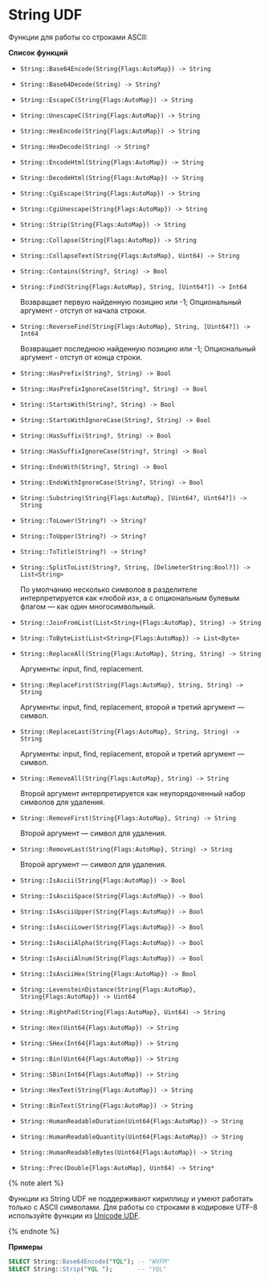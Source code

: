 # String UDF


Функции для работы со строками ASCII:


**Список функций**

* ```String::Base64Encode(String{Flags:AutoMap}) -> String```
* ```String::Base64Decode(String) -> String?```
* ```String::EscapeC(String{Flags:AutoMap}) -> String```
* ```String::UnescapeC(String{Flags:AutoMap}) -> String```
* ```String::HexEncode(String{Flags:AutoMap}) -> String```
* ```String::HexDecode(String) -> String?```
* ```String::EncodeHtml(String{Flags:AutoMap}) -> String```
* ```String::DecodeHtml(String{Flags:AutoMap}) -> String```
* ```String::CgiEscape(String{Flags:AutoMap}) -> String```
* ```String::CgiUnescape(String{Flags:AutoMap}) -> String```
* ```String::Strip(String{Flags:AutoMap}) -> String```
* ```String::Collapse(String{Flags:AutoMap}) -> String```
* ```String::CollapseText(String{Flags:AutoMap}, Uint64) -> String```
* ```String::Contains(String?, String) -> Bool```
* ```String::Find(String{Flags:AutoMap}, String, [Uint64?]) -> Int64```

   Возвращает первую найденную позицию или -1; Опциональный аргумент - отступ от начала строки.
* ```String::ReverseFind(String{Flags:AutoMap}, String, [Uint64?]) -> Int64```

   Возвращает последнюю найденную позицию или -1; Опциональный аргумент - отступ от конца строки.
* ```String::HasPrefix(String?, String) -> Bool```
* ```String::HasPrefixIgnoreCase(String?, String) -> Bool```
* ```String::StartsWith(String?, String) -> Bool```
* ```String::StartsWithIgnoreCase(String?, String) -> Bool```
* ```String::HasSuffix(String?, String) -> Bool```
* ```String::HasSuffixIgnoreCase(String?, String) -> Bool```
* ```String::EndsWith(String?, String) -> Bool```
* ```String::EndsWithIgnoreCase(String?, String) -> Bool```
* ```String::Substring(String{Flags:AutoMap}, [Uint64?, Uint64?]) -> String```
* ```String::ToLower(String?) -> String?```
* ```String::ToUpper(String?) -> String?```
* ```String::ToTitle(String?) -> String?```
* ```String::SplitToList(String?, String, [DelimeterString:Bool?]) -> List<String> ```

   По умолчанию несколько символов в разделителе интерпретируется как «любой из», а с опциональным булевым флагом — как один многосимвольный.
* ```String::JoinFromList(List<String>{Flags:AutoMap}, String) -> String```
* ```String::ToByteList(List<String>{Flags:AutoMap}) -> List<Byte>```
* ```String::ReplaceAll(String{Flags:AutoMap}, String, String) -> String ```

   Аргументы: input, find, replacement.
* ```String::ReplaceFirst(String{Flags:AutoMap}, String, String) -> String ```

   Аргументы: input, find, replacement, второй и третий аргумент — символ.
* ```String::ReplaceLast(String{Flags:AutoMap}, String, String) -> String ```

   Аргументы: input, find, replacement, второй и третий аргумент — символ.
* ```String::RemoveAll(String{Flags:AutoMap}, String) -> String```

   Второй аргумент интерпретируется как неупорядоченный набор символов для удаления.
* ```String::RemoveFirst(String{Flags:AutoMap}, String) -> String```

   Второй аргумент — символ для удаления.
* ```String::RemoveLast(String{Flags:AutoMap}, String) -> String ```

   Второй аргумент — символ для удаления.
* ```String::IsAscii(String{Flags:AutoMap}) -> Bool```
* ```String::IsAsciiSpace(String{Flags:AutoMap}) -> Bool```
* ```String::IsAsciiUpper(String{Flags:AutoMap}) -> Bool```
* ```String::IsAsciiLower(String{Flags:AutoMap}) -> Bool```
* ```String::IsAsciiAlpha(String{Flags:AutoMap}) -> Bool```
* ```String::IsAsciiAlnum(String{Flags:AutoMap}) -> Bool```
* ```String::IsAsciiHex(String{Flags:AutoMap}) -> Bool```
* ```String::LevensteinDistance(String{Flags:AutoMap}, String{Flags:AutoMap}) -> Uint64```
* ```String::RightPad(String{Flags:AutoMap}, Uint64) -> String```
* ```String::Hex(Uint64{Flags:AutoMap}) -> String```
* ```String::SHex(Int64{Flags:AutoMap}) -> String```
* ```String::Bin(Uint64{Flags:AutoMap}) -> String```
* ```String::SBin(Int64{Flags:AutoMap}) -> String```
* ```String::HexText(String{Flags:AutoMap}) -> String```
* ```String::BinText(String{Flags:AutoMap}) -> String```
* ```String::HumanReadableDuration(Uint64{Flags:AutoMap}) -> String```
* ```String::HumanReadableQuantity(Uint64{Flags:AutoMap}) -> String```
* ```String::HumanReadableBytes(Uint64{Flags:AutoMap}) -> String```
* ```String::Prec(Double{Flags:AutoMap}, Uint64) -> String* ```

{% note alert %}

Функции из String UDF не поддерживают кириллицу и умеют работать только с ASCII символами. Для работы со строками в кодировке UTF-8 используйте функции из [Unicode UDF](unicode.md).

{% endnote %}

**Примеры**

```sql
SELECT String::Base64Encode("YQL"); -- "WVFM"
SELECT String::Strip("YQL ");       -- "YQL"
```
